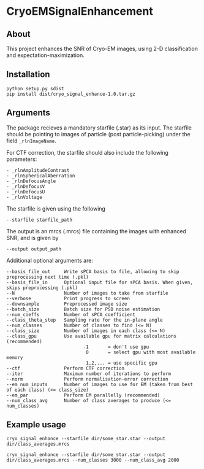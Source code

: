 # CryoEMSignalEnhancement

## About
This project enhances the SNR of Cryo-EM images, using 2-D
classification and expectation-maximization.

## Installation
```
python setup.py sdist 
pip install dist/cryo_signal_enhance-1.0.tar.gz
```

## Arguments
The package recieves a mandatory starfile (.star) as its input.
The starfile should be pointing to images of particle (post particle-picking)
under the field ```_rlnImageName```.

For CTF correction, the starfile should also include the following parameters:
```
- _rlnAmplitudeContrast
- _rlnSphericalAberration
- _rlnDefocusAngle
- _rlnDefocusV
- _rlnDefocusU
- _rlnVoltage
```

The starfile is given using the following
```
--starfile starfile_path
```

The output is an mrcs (.mrcs) file containing the images with
enhanced SNR, and is given by
```
--output output_path
```

Additional optional arguments are:
```
--basis_file_out     Write sPCA basis to file, allowing to skip preprocessing next time (.pkl)
--basis_file_in      Optional input file for sPCA basis. When given, skips preprocessing (.pkl)
--N                  Number of images to take from starfile
--verbose            Print progress to screen
--downsample         Preprocessed image size
--batch_size         Batch size for PSD noise estimation
--num_coeffs         Number of sPCA coefficient
--class_theta_step   Sampling rate for the in-plane angle
--num_classes        Number of classes to find (<= N)
--class_size         Number of images in each class (<= N)
--class_gpu          Use available gpu for matrix calculations (recommended)
                            -1       = don't use gpu
                             0       = select gpu with most available memory
                             1,2,... = use specific gpu
--ctf                Perform CTF correction
--iter               Maximum number of iterations to perform
--norm               Perform normalisation-error correction
--em_num_inputs      Number of images to use for EM (taken from best of each class) (<= class_size)
--em_par             Perform EM parallelly (recommended)
--num_class_avg      Number of class averages to produce (<= num_classes)
```

## Example usage
```
cryo_signal_enhance --starfile dir/some_star.star --output dir/class_averages.mrcs
   
cryo_signal_enhance --starfile dir/some_star.star --output dir/class_averages.mrcs --num_classes 3000 --num_class_avg 2000
```